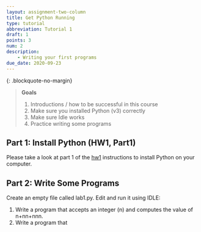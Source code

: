 ```yaml
---
layout: assignment-two-column
title: Get Python Running
type: tutorial
abbreviation: Tutorial 1
draft: 1
points: 3
num: 2
description: 
    - Writing your first programs
due_date: 2020-09-23
---
```


{: .blockquote-no-margin}
> **Goals** 
> 1. Introductions / how to be successful in this course
> 1. Make sure you installed Python (v3) correctly
> 1. Make sure Idle works
> 1. Practice writing some programs

## Part 1: Install Python (HW1, Part1)
Please take a look at part 1 of the [hw1](hw1) instructions to install Python on your computer.

## Part 2: Write Some Programs
Create an empty file called lab1.py. Edit and run it using IDLE:

1. Write a program that accepts an integer (n) and computes the value of n+nn+nnn.
2. Write a program that 
